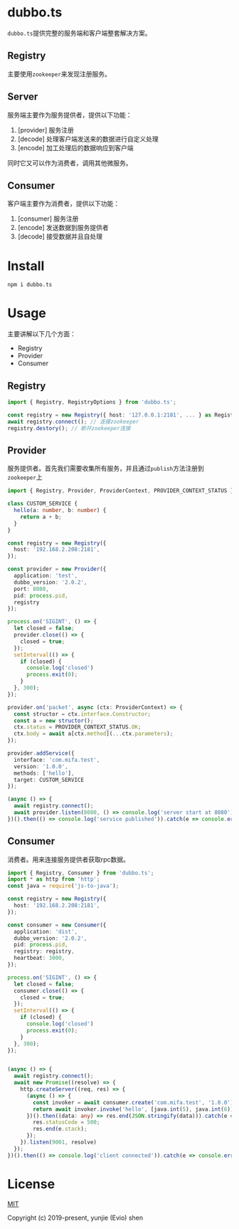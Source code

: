 # dubbo.ts

`dubbo.ts`提供完整的服务端和客户端整套解决方案。

## Registry

主要使用`zookeeper`来发现注册服务。

## Server

服务端主要作为服务提供者，提供以下功能：

1. [provider] 服务注册
2. [decode] 处理客户端发送来的数据进行自定义处理
3. [encode] 加工处理后的数据响应到客户端

同时它又可以作为消费者，调用其他微服务。

## Consumer

客户端主要作为消费者，提供以下功能：

1. [consumer] 服务注册
2. [encode] 发送数据到服务提供者
3. [decode] 接受数据并且自处理

# Install

```bash
npm i dubbo.ts
```

# Usage

主要讲解以下几个方面：

- Registry
- Provider
- Consumer

## Registry

```ts
import { Registry, RegistryOptions } from 'dubbo.ts';

const registry = new Registry({ host: '127.0.0.1:2181', ... } as RegistryOptions);
await registry.connect(); // 连接zookeeper
registry.destory(); // 断开zookeeper连接
```

## Provider

服务提供者。首先我们需要收集所有服务，并且通过`publish`方法注册到`zookeeper`上

```ts
import { Registry, Provider, ProviderContext, PROVIDER_CONTEXT_STATUS } from 'dubbo.ts';

class CUSTOM_SERVICE {
  hello(a: number, b: number) {
    return a + b;
  }
}

const registry = new Registry({
  host: '192.168.2.208:2181',
});

const provider = new Provider({
  application: 'test',
  dubbo_version: '2.0.2',
  port: 8080,
  pid: process.pid,
  registry
});

process.on('SIGINT', () => {
  let closed = false;
  provider.close(() => {
    closed = true;
  });
  setInterval(() => {
    if (closed) {
      console.log('closed')
      process.exit(0);
    }
  }, 300);
});

provider.on('packet', async (ctx: ProviderContext) => {
  const structor = ctx.interface.Constructor;
  const a = new structor();
  ctx.status = PROVIDER_CONTEXT_STATUS.OK;
  ctx.body = await a[ctx.method](...ctx.parameters);
});

provider.addService({
  interface: 'com.mifa.test',
  version: '1.0.0',
  methods: ['hello'],
  target: CUSTOM_SERVICE
});

(async () => {
  await registry.connect();
  await provider.listen(8080, () => console.log('server start at 8080'));
})().then(() => console.log('service published')).catch(e => console.error(e));
```

## Consumer

消费者。用来连接服务提供者获取rpc数据。

```ts
import { Registry, Consumer } from 'dubbo.ts';
import * as http from 'http';
const java = require('js-to-java');

const registry = new Registry({
  host: '192.168.2.208:2181',
});

const consumer = new Consumer({
  application: 'dist',
  dubbo_version: '2.0.2',
  pid: process.pid,
  registry: registry,
  heartbeat: 3000,
});

process.on('SIGINT', () => {
  let closed = false;
  consumer.close(() => {
    closed = true;
  });
  setInterval(() => {
    if (closed) {
      console.log('closed')
      process.exit(0);
    }
  }, 300);
});


(async () => {
  await registry.connect();
  await new Promise((resolve) => {
    http.createServer((req, res) => {
      (async () => {
        const invoker = await consumer.create('com.mifa.test', '1.0.0');
        return await invoker.invoke('hello', [java.int(5), java.int(6)]);
      })().then((data: any) => res.end(JSON.stringify(data))).catch(e => {
        res.statusCode = 500;
        res.end(e.stack);
      });
    }).listen(9001, resolve)
  });
})().then(() => console.log('client connected')).catch(e => console.error(e));
```

# License

[MIT](http://opensource.org/licenses/MIT)

Copyright (c) 2019-present, yunjie (Evio) shen
